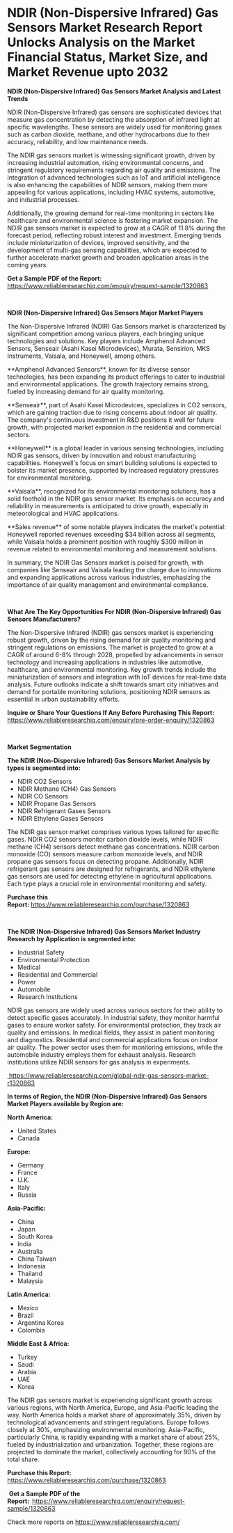 <p><h1>NDIR (Non-Dispersive Infrared) Gas Sensors Market Research Report Unlocks Analysis on the Market Financial Status, Market Size, and Market Revenue upto 2032</h1></p><p><strong>NDIR (Non-Dispersive Infrared) Gas Sensors Market Analysis and Latest Trends</strong></p>
<p><p>NDIR (Non-Dispersive Infrared) gas sensors are sophisticated devices that measure gas concentration by detecting the absorption of infrared light at specific wavelengths. These sensors are widely used for monitoring gases such as carbon dioxide, methane, and other hydrocarbons due to their accuracy, reliability, and low maintenance needs. </p><p>The NDIR gas sensors market is witnessing significant growth, driven by increasing industrial automation, rising environmental concerns, and stringent regulatory requirements regarding air quality and emissions. The integration of advanced technologies such as IoT and artificial intelligence is also enhancing the capabilities of NDIR sensors, making them more appealing for various applications, including HVAC systems, automotive, and industrial processes. </p><p>Additionally, the growing demand for real-time monitoring in sectors like healthcare and environmental science is fostering market expansion. The NDIR gas sensors market is expected to grow at a CAGR of 11.8% during the forecast period, reflecting robust interest and investment. Emerging trends include miniaturization of devices, improved sensitivity, and the development of multi-gas sensing capabilities, which are expected to further accelerate market growth and broaden application areas in the coming years.</p></p>
<p><strong>Get a Sample PDF of the Report:&nbsp;</strong> <a href="https://www.reliableresearchiq.com/enquiry/request-sample/1320863?utm_campaign=2245&utm_medium=2&utm_source=Github&utm_content=ia&utm_term=13022025&utm_id=ndir-non-dispersive-infrared-gas-sensors">https://www.reliableresearchiq.com/enquiry/request-sample/1320863</a></p>
<p>&nbsp;</p>
<p><strong>NDIR (Non-Dispersive Infrared) Gas Sensors Major Market Players</strong></p>
<p><p>The Non-Dispersive Infrared (NDIR) Gas Sensors market is characterized by significant competition among various players, each bringing unique technologies and solutions. Key players include Amphenol Advanced Sensors, Senseair (Asahi Kasei Microdevices), Murata, Sensirion, MKS Instruments, Vaisala, and Honeywell, among others.</p><p>**Amphenol Advanced Sensors**, known for its diverse sensor technologies, has been expanding its product offerings to cater to industrial and environmental applications. The growth trajectory remains strong, fueled by increasing demand for air quality monitoring.</p><p>**Senseair**, part of Asahi Kasei Microdevices, specializes in CO2 sensors, which are gaining traction due to rising concerns about indoor air quality. The company's continuous investment in R&D positions it well for future growth, with projected market expansion in the residential and commercial sectors.</p><p>**Honeywell** is a global leader in various sensing technologies, including NDIR gas sensors, driven by innovation and robust manufacturing capabilities. Honeywell's focus on smart building solutions is expected to bolster its market presence, supported by increased regulatory pressures for environmental monitoring.</p><p>**Vaisala**, recognized for its environmental monitoring solutions, has a solid foothold in the NDIR gas sensor market. Its emphasis on accuracy and reliability in measurements is anticipated to drive growth, especially in meteorological and HVAC applications.</p><p>**Sales revenue** of some notable players indicates the market's potential: Honeywell reported revenues exceeding $34 billion across all segments, while Vaisala holds a prominent position with roughly $300 million in revenue related to environmental monitoring and measurement solutions.</p><p>In summary, the NDIR Gas Sensors market is poised for growth, with companies like Senseair and Vaisala leading the charge due to innovations and expanding applications across various industries, emphasizing the importance of air quality management and environmental compliance.</p></p>
<p>&nbsp;</p>
<p><strong>What Are The Key Opportunities For NDIR (Non-Dispersive Infrared) Gas Sensors Manufacturers?</strong></p>
<p><p>The Non-Dispersive Infrared (NDIR) gas sensors market is experiencing robust growth, driven by the rising demand for air quality monitoring and stringent regulations on emissions. The market is projected to grow at a CAGR of around 6-8% through 2028, propelled by advancements in sensor technology and increasing applications in industries like automotive, healthcare, and environmental monitoring. Key growth trends include the miniaturization of sensors and integration with IoT devices for real-time data analysis. Future outlooks indicate a shift towards smart city initiatives and demand for portable monitoring solutions, positioning NDIR sensors as essential in urban sustainability efforts.</p></p>
<p><strong>Inquire or Share Your Questions If Any Before Purchasing This Report:</strong> <a href="https://www.reliableresearchiq.com/enquiry/pre-order-enquiry/1320863?utm_campaign=2245&utm_medium=2&utm_source=Github&utm_content=ia&utm_term=13022025&utm_id=ndir-non-dispersive-infrared-gas-sensors">https://www.reliableresearchiq.com/enquiry/pre-order-enquiry/1320863</a></p>
<p>&nbsp;</p>
<p><strong>Market Segmentation</strong></p>
<p><strong>The NDIR (Non-Dispersive Infrared) Gas Sensors Market Analysis by types is segmented into:</strong></p>
<p><ul><li>NDIR CO2 Sensors</li><li>NDIR Methane (CH4) Gas Sensors</li><li>NDIR CO Sensors</li><li>NDIR Propane Gas Sensors</li><li>NDIR Refrigerant Gases Sensors</li><li>NDIR Ethylene Gases Sensors</li></ul></p>
<p><p>The NDIR gas sensor market comprises various types tailored for specific gases. NDIR CO2 sensors monitor carbon dioxide levels, while NDIR methane (CH4) sensors detect methane gas concentrations. NDIR carbon monoxide (CO) sensors measure carbon monoxide levels, and NDIR propane gas sensors focus on detecting propane. Additionally, NDIR refrigerant gas sensors are designed for refrigerants, and NDIR ethylene gas sensors are used for detecting ethylene in agricultural applications. Each type plays a crucial role in environmental monitoring and safety.</p></p>
<p><strong>Purchase this Report:&nbsp;</strong><a href="https://www.reliableresearchiq.com/purchase/1320863?utm_campaign=2245&utm_medium=2&utm_source=Github&utm_content=ia&utm_term=13022025&utm_id=ndir-non-dispersive-infrared-gas-sensors">https://www.reliableresearchiq.com/purchase/1320863</a></p>
<p>&nbsp;</p>
<p><strong>The NDIR (Non-Dispersive Infrared) Gas Sensors Market Industry Research by Application is segmented into:</strong></p>
<p><ul><li>Industrial Safety</li><li>Environmental Protection</li><li>Medical</li><li>Residential and Commercial</li><li>Power</li><li>Automobile</li><li>Research Institutions</li></ul></p>
<p><p>NDIR gas sensors are widely used across various sectors for their ability to detect specific gases accurately. In industrial safety, they monitor harmful gases to ensure worker safety. For environmental protection, they track air quality and emissions. In medical fields, they assist in patient monitoring and diagnostics. Residential and commercial applications focus on indoor air quality. The power sector uses them for monitoring emissions, while the automobile industry employs them for exhaust analysis. Research institutions utilize NDIR sensors for gas analysis in experiments.</p></p>
<p><a href="https://www.reliableresearchiq.com/global-ndir-gas-sensors-market-r1320863?utm_campaign=2245&utm_medium=2&utm_source=Github&utm_content=ia&utm_term=13022025&utm_id=ndir-non-dispersive-infrared-gas-sensors">&nbsp;https://www.reliableresearchiq.com/global-ndir-gas-sensors-market-r1320863</a></p>
<p><strong>In terms of Region, the NDIR (Non-Dispersive Infrared) Gas Sensors Market Players available by Region are:</strong></p>
<p>
    <p> <strong> North America: </strong>
        <ul>
            <li>United States</li>
            <li>Canada</li>
        </ul>
        </p> 
    <p> <strong> Europe: </strong>
        <ul>
            <li>Germany</li>
            <li>France</li>
            <li>U.K.</li>
            <li>Italy</li>
            <li>Russia</li>
        </ul>
        </p> 
    <p> <strong> Asia-Pacific: </strong>
        <ul>
            <li>China</li>
            <li>Japan</li>
            <li>South Korea</li>
            <li>India</li>
            <li>Australia</li>
            <li>China Taiwan</li>
            <li>Indonesia</li>
            <li>Thailand</li>
            <li>Malaysia</li>
        </ul>
        </p> 
    <p> <strong> Latin America: </strong>
        <ul>
            <li>Mexico</li>
            <li>Brazil</li>
            <li>Argentina Korea</li>
            <li>Colombia</li>
        </ul>
        </p> 
    <p> <strong> Middle East & Africa: </strong>
        <ul>
            <li>Turkey</li>
            <li>Saudi</li>
            <li>Arabia</li>
            <li>UAE</li>
            <li>Korea</li>
        </ul>
    </p>
    </p>
<p><p>The NDIR gas sensors market is experiencing significant growth across various regions, with North America, Europe, and Asia-Pacific leading the way. North America holds a market share of approximately 35%, driven by technological advancements and stringent regulations. Europe follows closely at 30%, emphasizing environmental monitoring. Asia-Pacific, particularly China, is rapidly expanding with a market share of about 25%, fueled by industrialization and urbanization. Together, these regions are projected to dominate the market, collectively accounting for 90% of the total share.</p></p>
<p><strong>Purchase this Report: </strong><a href="https://www.reliableresearchiq.com/purchase/1320863?utm_campaign=2245&utm_medium=2&utm_source=Github&utm_content=ia&utm_term=13022025&utm_id=ndir-non-dispersive-infrared-gas-sensors">https://www.reliableresearchiq.com/purchase/1320863</a></p>
<p>&nbsp;<strong>Get a Sample PDF of the Report:&nbsp;&nbsp;</strong><a href="https://www.reliableresearchiq.com/enquiry/request-sample/1320863?utm_campaign=2245&utm_medium=2&utm_source=Github&utm_content=ia&utm_term=13022025&utm_id=ndir-non-dispersive-infrared-gas-sensors">https://www.reliableresearchiq.com/enquiry/request-sample/1320863</a></p>
<p><strong></strong></p>
<p>Check more reports on <a href="https://www.reliableresearchiq.com/?utm_campaign=2245&utm_medium=2&utm_source=Github&utm_content=ia&utm_term=13022025&utm_id=ndir-non-dispersive-infrared-gas-sensors">https://www.reliableresearchiq.com/</a></p>